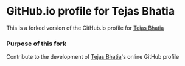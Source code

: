 # GitHub.io profile for Tejas Bhatia

This is a forked version of the GitHub.io profile for [Tejas Bhatia](https://github.com/tedbhatia)

### Purpose of this fork

Contribute to the development of [Tejas Bhatia](https://github.com/tedbhatia)'s online GitHub profile
